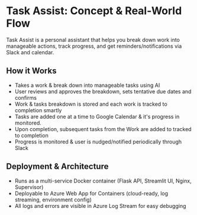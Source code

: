 
# Task Assist: Concept & Real-World Flow

Task Assist is a personal assistant that helps you break down work into manageable actions, track progress, and get reminders/notifications via Slack and calendar.

## How it Works

- Takes a work & break down into manageable tasks using AI
- User reviews and approves the breakdown, sets tentative due dates and confirms
- Work & tasks breakdown is stored and each work is tracked to completion smartly
- Tasks are added one at a time to Google Calendar & it's progress in monitored.
- Upon completion, subsequent tasks from the Work are added to tracked to completion
- Progress is monitored & user is nudged/notified periodically through Slack

## Deployment & Architecture

- Runs as a multi-service Docker container (Flask API, Streamlit UI, Nginx, Supervisor)
- Deployable to Azure Web App for Containers (cloud-ready, log streaming, environment config)
- All logs and errors are visible in Azure Log Stream for easy debugging